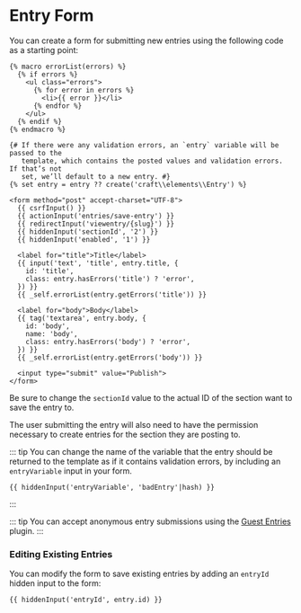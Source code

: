 # Entry Form

You can create a form for submitting new entries using the following code as a starting point:

```twig
{% macro errorList(errors) %}
  {% if errors %}
    <ul class="errors">
      {% for error in errors %}
        <li>{{ error }}</li>
      {% endfor %}
    </ul>
  {% endif %}
{% endmacro %}

{# If there were any validation errors, an `entry` variable will be passed to the
   template, which contains the posted values and validation errors. If that’s not
   set, we’ll default to a new entry. #}
{% set entry = entry ?? create('craft\\elements\\Entry') %}

<form method="post" accept-charset="UTF-8">
  {{ csrfInput() }}
  {{ actionInput('entries/save-entry') }}
  {{ redirectInput('viewentry/{slug}') }}
  {{ hiddenInput('sectionId', '2') }}
  {{ hiddenInput('enabled', '1') }}

  <label for="title">Title</label>
  {{ input('text', 'title', entry.title, {
    id: 'title',
    class: entry.hasErrors('title') ? 'error',
  }) }}
  {{ _self.errorList(entry.getErrors('title')) }}

  <label for="body">Body</label>
  {{ tag('textarea', entry.body, {
    id: 'body',
    name: 'body',
    class: entry.hasErrors('body') ? 'error',
  }) }}
  {{ _self.errorList(entry.getErrors('body')) }}

  <input type="submit" value="Publish">
</form>
```

Be sure to change the `sectionId` value to the actual ID of the section want to save the entry to.

The user submitting the entry will also need to have the permission necessary to create entries for the section they are posting to.

::: tip
You can change the name of the variable that the entry should be returned to the template as if it contains validation errors, by including an `entryVariable` input in your form.

```twig
{{ hiddenInput('entryVariable', 'badEntry'|hash) }}
```
:::

::: tip
You can accept anonymous entry submissions using the [Guest Entries](https://plugins.craftcms.com/guest-entries) plugin.
:::

### Editing Existing Entries

You can modify the form to save existing entries by adding an `entryId` hidden input to the form:

```twig
{{ hiddenInput('entryId', entry.id) }}
```
